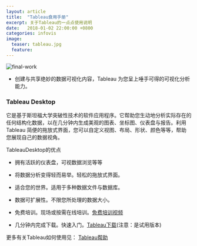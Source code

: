 ```yaml
---
layout: article
title:  "Tableau食用手册"
excerpt: 关于Tableau的一点点使用说明
date:   2018-01-02 22:00:00 +0800
categories: infovis
image: 
  teaser: tableau.jpg
  feature: 
---
```

![final-work](https://chenie233.github.io/images/tableau.jpg)




- 创建与共享绝妙的数据可视化内容，Tableau 为您呈上唾手可得的可视化分析能力。

### Tableau Desktop
它是基于斯坦福大学突破性技术的软件应用程序。它帮助您生动地分析实际存在的任何结构化数据，以在几分钟内生成美观的图表、坐标图、仪表盘与报告。利用 Tableau 简便的拖放式界面，您可以自定义视图、布局、形状、颜色等等，帮助您展现自己的数据视角。

TableauDesktop的优点
- 拥有活跃的仪表盘，可视数据浏览等等

- 将数据分析变得轻而易举。轻松的拖放式界面。

- 适合您的世界。适用于多种数据文件与数据库。

- 数据可扩展性。不限您所处理的数据大小。

- 免费培训。现场或按需在线培训。[免费培训视频](https://www.tableau.com/zh-cn/learn/training)

- 几分钟内完成下载。快速入门。[Tableau下载](https://www.tableau.com/zh-cn/products/trial)(注意：是试用版本)


更多有关Tableau如何使用见： [Tableau帮助](http://onlinehelp.tableau.com/current/pro/desktop/zh-cn/help.htm#default.html)

